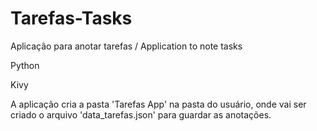 # Tarefas-Tasks
Aplicação para anotar tarefas / Application to note tasks

Python

Kivy

A aplicação cria a pasta 'Tarefas App' na pasta do usuário, onde vai ser criado o arquivo 'data_tarefas.json' para guardar as anotações.
